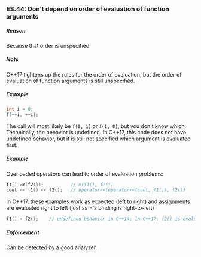 ### <a name="Res-order-fct"></a>ES.44: Don't depend on order of evaluation of function arguments

##### Reason

Because that order is unspecified.

##### Note

C++17 tightens up the rules for the order of evaluation, but the order of evaluation of function arguments is still unspecified.

##### Example

```cpp
int i = 0;
f(++i, ++i);

```
The call will most likely be `f(0, 1)` or `f(1, 0)`, but you don't know which.
Technically, the behavior is undefined.
In C++17, this code does not have undefined behavior, but it is still not specified which argument is evaluated first.

##### Example

Overloaded operators can lead to order of evaluation problems:

```cpp
f1()->m(f2());          // m(f1(), f2())
cout << f1() << f2();   // operator<<(operator<<(cout, f1()), f2())

```
In C++17, these examples work as expected (left to right) and assignments are evaluated right to left (just as ='s binding is right-to-left)

```cpp
f1() = f2();    // undefined behavior in C++14; in C++17, f2() is evaluated before f1()

```
##### Enforcement

Can be detected by a good analyzer.

